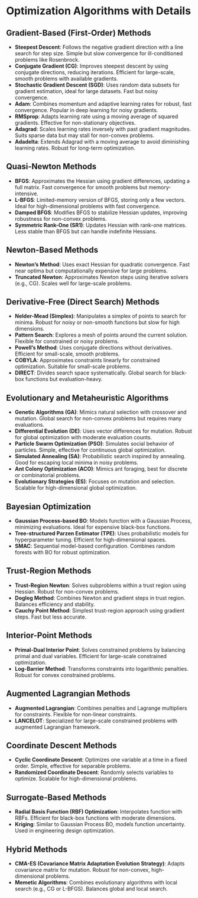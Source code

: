 # Optimization Algorithms with Details

## Gradient-Based (First-Order) Methods
- **Steepest Descent**: Follows the negative gradient direction with a line search for step size. Simple but slow convergence for ill-conditioned problems like Rosenbrock.
- **Conjugate Gradient (CG)**: Improves steepest descent by using conjugate directions, reducing iterations. Efficient for large-scale, smooth problems with available gradients.
- **Stochastic Gradient Descent (SGD)**: Uses random data subsets for gradient estimation, ideal for large datasets. Fast but noisy convergence.
- **Adam**: Combines momentum and adaptive learning rates for robust, fast convergence. Popular in deep learning for noisy gradients.
- **RMSprop**: Adapts learning rate using a moving average of squared gradients. Effective for non-stationary objectives.
- **Adagrad**: Scales learning rates inversely with past gradient magnitudes. Suits sparse data but may stall for non-convex problems.
- **Adadelta**: Extends Adagrad with a moving average to avoid diminishing learning rates. Robust for long-term optimization.

## Quasi-Newton Methods
- **BFGS**: Approximates the Hessian using gradient differences, updating a full matrix. Fast convergence for smooth problems but memory-intensive.
- **L-BFGS**: Limited-memory version of BFGS, storing only a few vectors. Ideal for high-dimensional problems with fast convergence.
- **Damped BFGS**: Modifies BFGS to stabilize Hessian updates, improving robustness for non-convex problems.
- **Symmetric Rank-One (SR1)**: Updates Hessian with rank-one matrices. Less stable than BFGS but can handle indefinite Hessians.

## Newton-Based Methods
- **Newton’s Method**: Uses exact Hessian for quadratic convergence. Fast near optima but computationally expensive for large problems.
- **Truncated Newton**: Approximates Newton steps using iterative solvers (e.g., CG). Scales well for large-scale problems.

## Derivative-Free (Direct Search) Methods
- **Nelder-Mead (Simplex)**: Manipulates a simplex of points to search for minima. Robust for noisy or non-smooth functions but slow for high dimensions.
- **Pattern Search**: Explores a mesh of points around the current solution. Flexible for constrained or noisy problems.
- **Powell’s Method**: Uses conjugate directions without derivatives. Efficient for small-scale, smooth problems.
- **COBYLA**: Approximates constraints linearly for constrained optimization. Suitable for small-scale problems.
- **DIRECT**: Divides search space systematically. Global search for black-box functions but evaluation-heavy.

## Evolutionary and Metaheuristic Algorithms
- **Genetic Algorithms (GA)**: Mimics natural selection with crossover and mutation. Global search for non-convex problems but requires many evaluations.
- **Differential Evolution (DE)**: Uses vector differences for mutation. Robust for global optimization with moderate evaluation counts.
- **Particle Swarm Optimization (PSO)**: Simulates social behavior of particles. Simple, effective for continuous global optimization.
- **Simulated Annealing (SA)**: Probabilistic search inspired by annealing. Good for escaping local minima in noisy problems.
- **Ant Colony Optimization (ACO)**: Mimics ant foraging, best for discrete or combinatorial problems.
- **Evolutionary Strategies (ES)**: Focuses on mutation and selection. Scalable for high-dimensional global optimization.

## Bayesian Optimization
- **Gaussian Process-based BO**: Models function with a Gaussian Process, minimizing evaluations. Ideal for expensive black-box functions.
- **Tree-structured Parzen Estimator (TPE)**: Uses probabilistic models for hyperparameter tuning. Efficient for high-dimensional spaces.
- **SMAC**: Sequential model-based configuration. Combines random forests with BO for robust optimization.

## Trust-Region Methods
- **Trust-Region Newton**: Solves subproblems within a trust region using Hessian. Robust for non-convex problems.
- **Dogleg Method**: Combines Newton and gradient steps in trust region. Balances efficiency and stability.
- **Cauchy Point Method**: Simplest trust-region approach using gradient steps. Fast but less accurate.

## Interior-Point Methods
- **Primal-Dual Interior Point**: Solves constrained problems by balancing primal and dual variables. Efficient for large-scale constrained optimization.
- **Log-Barrier Method**: Transforms constraints into logarithmic penalties. Robust for convex constrained problems.

## Augmented Lagrangian Methods
- **Augmented Lagrangian**: Combines penalties and Lagrange multipliers for constraints. Flexible for non-linear constraints.
- **LANCELOT**: Specialized for large-scale constrained problems with augmented Lagrangian framework.

## Coordinate Descent Methods
- **Cyclic Coordinate Descent**: Optimizes one variable at a time in a fixed order. Simple, effective for separable problems.
- **Randomized Coordinate Descent**: Randomly selects variables to optimize. Scalable for high-dimensional problems.

## Surrogate-Based Methods
- **Radial Basis Function (RBF) Optimization**: Interpolates function with RBFs. Efficient for black-box functions with moderate dimensions.
- **Kriging**: Similar to Gaussian Process BO, models function uncertainty. Used in engineering design optimization.

## Hybrid Methods
- **CMA-ES (Covariance Matrix Adaptation Evolution Strategy)**: Adapts covariance matrix for mutation. Robust for non-convex, high-dimensional problems.
- **Memetic Algorithms**: Combines evolutionary algorithms with local search (e.g., CG or L-BFGS). Balances global and local search.